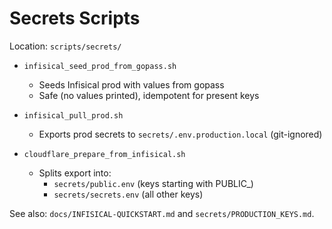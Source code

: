 # Secrets Scripts

Location: `scripts/secrets/`

- `infisical_seed_prod_from_gopass.sh`
  - Seeds Infisical prod with values from gopass
  - Safe (no values printed), idempotent for present keys

- `infisical_pull_prod.sh`
  - Exports prod secrets to `secrets/.env.production.local` (git-ignored)

- `cloudflare_prepare_from_infisical.sh`
  - Splits export into:
    - `secrets/public.env` (keys starting with PUBLIC\_)
    - `secrets/secrets.env` (all other keys)

See also: `docs/INFISICAL-QUICKSTART.md` and `secrets/PRODUCTION_KEYS.md`.
